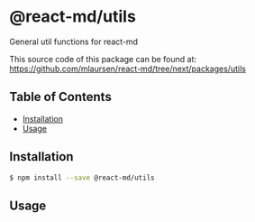 # @react-md/utils
General util functions for react-md

This source code of this package can be found at: https://github.com/mlaursen/react-md/tree/next/packages/utils

<!-- TOC_START -->
## Table of Contents
- [Installation](#installation)
- [Usage](#usage)
<!-- TOC_END -->

## Installation
```sh
$ npm install --save @react-md/utils
```

## Usage



